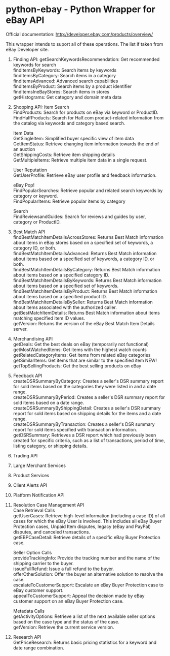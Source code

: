 python-ebay - Python Wrapper for eBay API
========================================

Official documentation:     http://developer.ebay.com/products/overview/

This wrapper intends to suport all of these operations. The list if taken from eBay Developer site.

1. Finding API:
   getSearchKeywordsRecommendation: Get recommended keywords for search  
   findItemsByKeywords: Search items by keywords  
   findItemsByCategory: Search items in a category  
   findItemsAdvanced: Advanced search capabilities  
   findItemsByProduct: Search items by a product identifier  
   findItemsIneBayStores: Search items in stores  
   getHistograms: Get category and domain meta data  

2. Shopping API:
   Item Search  
    FindProducts: Search for products on eBay via keyword or ProductID.  
    FindHalfProducts: Search for Half.com product-related information from the catalog via keywords and category based search.  

   Item Data  
    GetSingleItem: Simplified buyer specific view of item data  
    GetItemStatus: Retrieve changing item information towards the end of an auction  
    GetShippingCosts: Retrieve item shipping details  
    GetMultipleItems: Retrieve multiple item data in a single request.  

   User Reputation  
    GetUserProfile: Retrieve eBay user profile and feedback information.  

   eBay Pop!  
    FindPopularSearches: Retrieve popular and related search keywords by category or keyword.  
    FindPopularItems: Retrieve popular items by category   

   Search  
    FindReviewsandGuides: Search for reviews and guides by user, category or ProductID.  


3. Best Match API  
   findBestMatchItemDetailsAcrossStores: Returns Best Match information about items in eBay stores based on a specified set of keywords, a category ID, or both.  
   findBestMatchItemDetailsAdvanced: Returns Best Match information about items based on a specified set of keywords, a category ID, or both.  
   findBestMatchItemDetailsByCategory: Returns Best Match information about items based on a specified category ID.  
   findBestMatchItemDetailsByKeywords: Returns Best Match information about items based on a specified set of keywords.  
   findBestMatchItemDetailsByProduct: Returns Best Match information about items based on a specified product ID.  
   findBestMatchItemDetailsBySeller: Returns Best Match information about items associated with the authorized caller.  
   getBestMatchItemDetails: Returns Best Match information about items matching specified item ID values.  
   getVersion: Returns the version of the eBay Best Match Item Details server.   

4. Merchandising API  
   getDeals: Get the best deals on eBay (temporarily not functional)  
   getMostWatchedItems: Get items with the highest watch counts  
   getRelatedCategoryItems: Get items from related eBay categories  
   getSimilarItems: Get items that are similar to the specified item NEW!  
   getTopSellingProducts: Get the best selling products on eBay  


5. Feedback API  
   createDSRSummaryByCategory: Creates a seller's DSR summary report for sold items based on the categories they were listed in and a date range.  
   createDSRSummaryByPeriod: Creates a seller's DSR summary report for sold items based on a date range.  
   createDSRSummaryByShippingDetail: Creates a seller's DSR summary report for sold items based on shipping details for the items and a date range.  
   createDSRSummaryByTransaction: Creates a seller's DSR summary report for sold items specified with transaction information.  
   getDSRSummary: Retrieves a DSR report which had previously been created for specific criteria, such as a list of transactions, period of time, listing category, or shipping details.  



    
6. Trading API  
7. Large Merchant Services  
8. Product Services  
9. Client Alerts API  
10. Platform Notification API  

11. Resolution Case Management API  
    Case Retrieval Calls  
     getUserCases: Retrieve high-level information (including a case ID) of all cases for which the eBay User is involved. This includes all eBay Buyer Protection cases, Unpaid Item disputes, legacy (eBay and PayPal) disputes, and canceled transactions.  
     getEBPCaseDetail: Retrieve details of a specific eBay Buyer Protection case.  

    Seller Option Calls  
     provideTrackingInfo: Provide the tracking number and the name of the shipping carrier to the buyer.  
     issueFullRefund: Issue a full refund to the buyer.  
     offerOtherSolution: Offer the buyer an alternative solution to resolve the case.  
     escalateToCustomerSupport: Escalate an eBay Buyer Protection case to eBay customer support.  
     appealToCustomerSupport: Appeal the decision made by eBay customer support on an eBay Buyer Protection case.  

    Metadata Calls  
     getActivityOptions: Retrieve a list of the next available seller options based on the case type and the status of the case.  
     getVersion: Retrieve the current service version.  

12. Research API  
    GetPriceResearch: Returns basic pricing statistics for a keyword and date range combination.  
